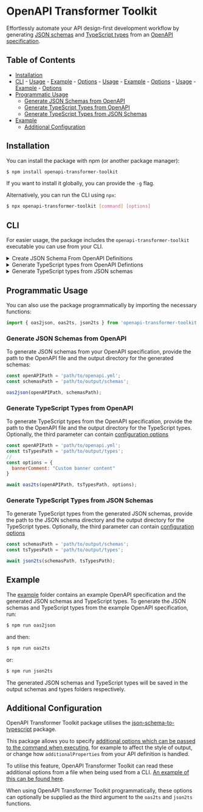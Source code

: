 # OpenAPI Transformer Toolkit

Effortlessly automate your API design-first development workflow by generating [JSON schemas](https://json-schema.org/) and [TypeScript types](https://www.typescriptlang.org/) from an [OpenAPI specification](https://spec.openapis.org/oas/v3.1.0).

## Table of Contents

<!-- toc -->

- [Installation](#installation)
- [CLI](#cli)
      - [Usage](#usage)
      - [Example](#example)
      - [Options](#options)
      - [Usage](#usage-1)
      - [Example](#example-1)
      - [Options](#options-1)
      - [Usage](#usage-2)
      - [Example](#example-2)
      - [Options](#options-2)
- [Programmatic Usage](#programmatic-usage)
  * [Generate JSON Schemas from OpenAPI](#generate-json-schemas-from-openapi)
  * [Generate TypeScript Types from OpenAPI](#generate-typescript-types-from-openapi)
  * [Generate TypeScript Types from JSON Schemas](#generate-typescript-types-from-json-schemas)
- [Example](#example-3)
    + [Additional Configuration](#additional-configuration)

<!-- tocstop -->

## Installation

You can install the package with npm (or another package manager):

```sh
$ npm install openapi-transformer-toolkit
```

If you want to install it globally, you can provide the `-g` flag.

Alternatively, you can run the CLI using `npx`:

```sh
$ npx openapi-transformer-toolkit [command] [options]
```

## CLI

For easier usage, the package includes the `openapi-transformer-toolkit` executable you can use from your CLI.

<details>
<summary>Create JSON Schema From OpenAPI Definitions</summary>

Using the `oas2json` command you can create JSON schema records from OpenAPI definitions. 

#####  Usage

```sh
openapi-transformer-toolkit oas2json [options]
```

#####  Example

```sh
$ openapi-transformer-toolkit oas2json -i ./openapi.yml -o ./schemas
```

##### Options

```
-i, --input <string>       Specify the path to the OpenAPI file
-o, --output <string>   Specify the path to the folder where you wish to output the schemas
-h, --help                      Display help for command
```
</details>

<details>
<summary>
	Generate TypeScript types from OpenAPI Defintions
</summary>

Using the `oas2ts` command you can create TypeScript types from your OpenAPI definitions. 

#####  Usage

```sh
openapi-transformer-toolkit oas2ts [options]
```

#####  Example

```sh
$ openapi-transformer-toolkit oas2ts -i ./openapi.yml -o ./types
```
```sh
$ openapi-transformer-toolkit oas2ts -i ./openapi.yml -o ./types -c ./config.json
```

##### Options

```
-i, --input <string>        Path to the OpenAPI file
-o, --output <string>    Path to the folder where to output the TypeScript types
-c, --config <string>    Path to the JSON/JS config file
-h, --help                      display help for command
```

See [Additional Configuration](#additional-configuration) for the `-c, --config` option.
</details>

<details>
<summary>
Generate TypeScript types from JSON schemas
</summary>

Using the `json2ts` command you can create TypeScript types from your JSON Schema definitions. 

#####  Usage

```sh
openapi-transformer-toolkit json2ts [options]
```

#####  Example

```sh
$ openapi-transformer-toolkit json2ts -i ./schemas -o ./types
```
```sh
$ openapi-transformer-toolkit json2ts -i ./schemas -o ./types -c ./config.json
```

##### Options

```
-i, --input <string>          Path to the JSON schemas folder
-o, --output <string>       Path to the folder where to output the TS files
-c, --config <string>       Path to the JSON/JS config file
-h, --help                         display help for command
```

See [Additional Configuration](#additional-configuration) for the `-c, --config` option.
</details>

## Programmatic Usage

You can also use the package programmatically by importing the necessary functions:

```javascript
import { oas2json, oas2ts, json2ts } from 'openapi-transformer-toolkit';
```

### Generate JSON Schemas from OpenAPI

To generate JSON schemas from your OpenAPI specification, provide the path to the OpenAPI file and the output directory for the generated schemas:

```javascript
const openAPIPath = 'path/to/openapi.yml';
const schemasPath = 'path/to/output/schemas';

oas2json(openAPIPath, schemasPath);
```

### Generate TypeScript Types from OpenAPI

To generate TypeScript types from the OpenAPI specification, provide the path to the OpenAPI file and the output directory for the TypeScript types. Optionally, the third parameter can contain [configuration options](#additional-configuration)

```javascript
const openAPIPath = 'path/to/openapi.yml';
const tsTypesPath = 'path/to/output/types';
// 
const options = {
  bannerComment: "Custom banner content"
}

await oas2ts(openAPIPath, tsTypesPath, options);
```

### Generate TypeScript Types from JSON Schemas

To generate TypeScript types from the generated JSON schemas, provide the path to the JSON schema directory and the output directory for the TypeScript types. Optionally, the third parameter can contain [configuration options](#additional-configuration)

```javascript
const schemasPath = 'path/to/output/schemas';
const tsTypesPath = 'path/to/output/types';

await json2ts(schemasPath, tsTypesPath);
```

## Example

The [example](./example) folder contains an example OpenAPI specification and the generated JSON schemas and TypeScript types. To generate the JSON schemas and TypeScript types from the example OpenAPI specification, run:

```sh
$ npm run oas2json
```

and then:

```sh
$ npm run oas2ts
```

or:

```sh
$ npm run json2ts
```

The generated JSON schemas and TypeScript types will be saved in the output schemas and types folders respectively.

## Additional Configuration

OpenAPI Transformer Toolkit package utilises the [json-schema-to-typescript](https://www.npmjs.com/package/json-schema-to-typescript) package. 

This package allows you to specify [additional options which can be passed to the command when executing](https://www.npmjs.com/package/json-schema-to-typescript#user-content-options), for example to affect the style of output, or change how `additionalProperties` from your API definition is handled.

To utilise this feature, OpenAPI Transformer Toolkit can read these additional options from a file when being used from a CLI. [An example of this can be found here](https://github.com/nearform/openapi-transformer-toolkit/blob/master/example/json-schema-to-typescript-config.json).

When using OpenAPI Transformer Toolkit programmatically, these options can optionally be supplied as the third argument to the `oas2ts` and `json2ts` functions.
